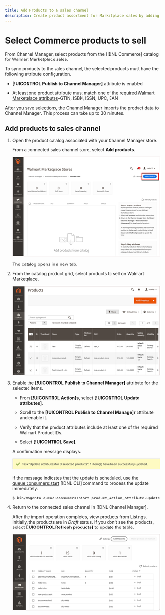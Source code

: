 ```yaml
---
title: Add Products to a sales channel
description: Create product assortment for Marketplace sales by adding products from the catalog to the sales channel
--- 
```

# Select Commerce products to sell

From Channel Manager, select products from the [!DNL Commerce] catalog for Walmart Marketplace sales.

To sync products to the sales channel, the selected products must have the following attribute configuration.

- **[!UICONTROL Publish to Channel Manager]** attribute is enabled

- At least one product attribute must match one of the [required Walmart Marketplace attributes](map-product-attributes-for-matching.md)–GTIN, ISBN, ISSN, UPC, EAN

After you save selections, the Channel Manager imports the product data to Channel Manager. This process can take up to 30 minutes.

## Add products to sales channel

1. Open the product catalog associated with your Channel Manager store.

   From a connected sales channel store, select **Add products**.
   
   ![Add products to connected channel](assets/add-initial-products-to-connected-channel.png)

   The catalog opens in a new tab.

1. From the catalog product grid, select products to sell on Walmart Marketplace.

   ![Send products to the connected channel](assets/select-products-from-catalog.png)

1. Enable the **[!UICONTROL Publish to Channel Manager]** attribute for the selected items.

   - From **[!UICONTROL Action]s**, select **[!UICONTROL Update attributes]**.

   - Scroll to the **[!UICONTROL Publish to Channel Manage]r** attribute and enable it.

   - Verify that the product attributes include at least one of the required Walmart Product IDs.

   - Select **[!UICONTROL Save]**.

    A confirmation message displays.

     ![Product import from catalog to sales channel confirmation message](assets/product-import-from-catalog-confirmation.png)

     If the message indicates that the update is scheduled, use the [queue:consumers:start](https://devdocs.magento.com/guides/v2.4/config-guide/cli/config-cli-subcommands-queue.html) [!DNL CLI] command to process the update immediately.

     ```bash
     $ bin/magento queue:consumers:start product_action_attribute.update
     ``` 
  
1. Return to the connected sales channel in [!DNL Channel Manager].

   After the import operation completes, view products from Listings. Initially, the products are in *Draft* status. If you don’t see the products, select **[!UICONTROL Refresh products]** to update the table.  

   ![Products imported to connected sales channel](assets/products-in-marketplace-sales-channel.png)
